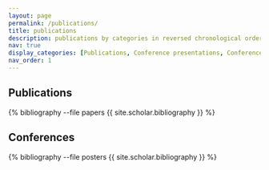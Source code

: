 ```yaml
---
layout: page
permalink: /publications/
title: publications
description: publications by categories in reversed chronological order. generated by jekyll-scholar.
nav: true
display_categories: [Publications, Conference presentations, Conference posters]
nav_order: 1
---
```


Publications
-------------
<!-- _pages/publications.md -->
<div class="Publications">

{% bibliography --file papers {{ site.scholar.bibliography }} %}

</div>

Conferences 
-------------
<!-- _pages/publications.md -->
<div class="Conference presentations">

{% bibliography --file posters {{ site.scholar.bibliography }} %}

</div>


